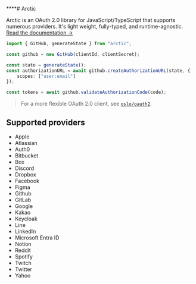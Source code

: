 ****# Arctic

Arctic is an OAuth 2.0 library for JavaScript/TypeScript that supports numerous providers. It's light weight, fully-typed, and runtime-agnostic. [Read the documentation →](https://arctic.pages.dev)

```ts
import { GitHub, generateState } from "arctic";

const github = new GitHub(clientId, clientSecret);

const state = generateState();
const authorizationURL = await github.createAuthorizationURL(state, {
	scopes: ["user:email"]
});

const tokens = await github.validateAuthorizationCode(code);
```

> For a more flexible OAuth 2.0 client, see [`oslo/oauth2`](http://github.com/pilcrowonpaper/oslo).

## Supported providers

- Apple
- Atlassian
- Auth0
- Bitbucket
- Box
- Discord
- Dropbox
- Facebook
- Figma
- Github
- GitLab
- Google
- Kakao
- Keycloak
- Line
- LinkedIn
- Microsoft Entra ID
- Notion
- Reddit
- Spotify
- Twitch
- Twitter
- Yahoo

